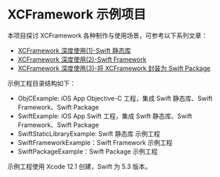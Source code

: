 # 

# XCFramework 示例项目

本项目探讨 XCFramework 各种制作与使用场景，可参考以下系列文章：

- [XCFramework 深度使用(1)-Swift 静态库](https://juejin.im/post/6891850436505485325)
- [XCFramework 深度使用(2)-Swift Framework]()
- [XCFramework 深度使用(3)-将 XCFramework 封装为 Swift Package]()



示例工程目录结构如下：

- ObjCExample: iOS App Objective-C 工程，集成 Swift 静态库、Swift Framework、Swift Package
- SwiftExample: iOS App Swift 工程，集成 Swift 静态库、Swift Framework、Swift Package
- SwiftStaticLibraryExample: Swift 静态库 示例工程
- SwiftFrameworkExample：Swift Framework 示例工程
- SwiftPackageExample：Swift Package 示例工程



示例工程使用 Xcode 12.1 创建，Swift 为 5.3 版本。

